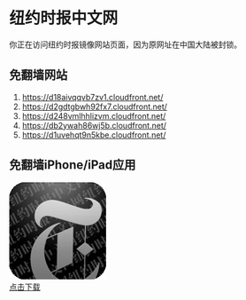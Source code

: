 <h1>纽约时报中文网</h1>
<p>你正在访问纽约时报镜像网站页面，因为原网址在中国大陆被封锁。</p>
<h2>免翻墙网站</h2>
<ol>
<li><a href="https://d18aivqqvb7zv1.cloudfront.net/" target="1">https://d18aivqqvb7zv1.cloudfront.net/</a></li>
<li><a href="https://d2gdtgbwh92fx7.cloudfront.net/" target="2">https://d2gdtgbwh92fx7.cloudfront.net/</a></li>
<li><a href="https://d248vmlhhlizvm.cloudfront.net/" target="3">https://d248vmlhhlizvm.cloudfront.net/</a></li>
<li><a href="https://db2ywah86wj5b.cloudfront.net/" target="4">https://db2ywah86wj5b.cloudfront.net/</a></li>
<li><a href="https://d1uvehqt9n5kbe.cloudfront.net/" target="5">https://d1uvehqt9n5kbe.cloudfront.net/</a></li>
</ol>
<h2>免翻墙iPhone/iPad应用</h2>
<p>
	<a href="https://itunes.apple.com/cn/app/niu-yue-shi-bao-zhong-wen-wang/id807498298?mt=8">
		<img src="icon175x175.jpeg" />
		<br/>点击下载
	</a>
</p>